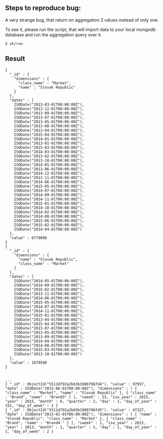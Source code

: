 ## Steps to reproduce bug:


A very strange bug, that return on aggregation 2 values instead of only one.

To see it, please run the script, that will import data to your local mongodb database and run the aggregation query over it.

    $ sh/run



## Result

    {
      "_id" : {
        "dimensions" : {
          "class_name" : "Market",
          "name" : "Slovak Republic"
        }
      },
      "dates" : [
        ISODate("2013-03-01T00:00:00Z"),
        ISODate("2013-12-01T00:00:00Z"),
        ISODate("2013-09-01T00:00:00Z"),
        ISODate("2013-07-01T00:00:00Z"),
        ISODate("2013-05-01T00:00:00Z"),
        ISODate("2013-08-01T00:00:00Z"),
        ISODate("2013-04-01T00:00:00Z"),
        ISODate("2015-04-01T00:00:00Z"),
        ISODate("2014-01-01T00:00:00Z"),
        ISODate("2013-01-01T00:00:00Z"),
        ISODate("2015-03-01T00:00:00Z"),
        ISODate("2014-03-01T00:00:00Z"),
        ISODate("2013-02-01T00:00:00Z"),
        ISODate("2013-10-01T00:00:00Z"),
        ISODate("2014-05-01T00:00:00Z"),
        ISODate("2013-06-01T00:00:00Z"),
        ISODate("2014-12-01T00:00:00Z"),
        ISODate("2013-11-01T00:00:00Z"),
        ISODate("2014-06-01T00:00:00Z"),
        ISODate("2015-05-01T00:00:00Z"),
        ISODate("2014-07-01T00:00:00Z"),
        ISODate("2014-09-01T00:00:00Z"),
        ISODate("2014-11-01T00:00:00Z"),
        ISODate("2015-01-01T00:00:00Z"),
        ISODate("2014-10-01T00:00:00Z"),
        ISODate("2014-02-01T00:00:00Z"),
        ISODate("2014-08-01T00:00:00Z"),
        ISODate("2015-06-01T00:00:00Z"),
        ISODate("2015-02-01T00:00:00Z"),
        ISODate("2014-04-01T00:00:00Z")
      ],
      "value" : 6779898
    }
    {
      "_id" : {
        "dimensions" : {
          "name" : "Slovak Republic",
          "class_name" : "Market"
        }
      },
      "dates" : [
        ISODate("2014-05-01T00:00:00Z"),
        ISODate("2014-09-01T00:00:00Z"),
        ISODate("2015-02-01T00:00:00Z"),
        ISODate("2013-11-01T00:00:00Z"),
        ISODate("2014-06-01T00:00:00Z"),
        ISODate("2015-05-01T00:00:00Z"),
        ISODate("2014-07-01T00:00:00Z"),
        ISODate("2014-11-01T00:00:00Z"),
        ISODate("2015-01-01T00:00:00Z"),
        ISODate("2013-04-01T00:00:00Z"),
        ISODate("2015-04-01T00:00:00Z"),
        ISODate("2013-07-01T00:00:00Z"),
        ISODate("2013-05-01T00:00:00Z"),
        ISODate("2013-09-01T00:00:00Z"),
        ISODate("2014-04-01T00:00:00Z"),
        ISODate("2014-08-01T00:00:00Z"),
        ISODate("2015-03-01T00:00:00Z"),
        ISODate("2013-10-01T00:00:00Z")
      ],
      "value" : 1070590
    }


    ...
    { "_id" : ObjectId("5511d792a2b63b1980796fd4"), "value" : 97957, "date" : ISODate("2015-06-01T00:00:00Z"), "dimensions" : [ { "class_name" : "Market", "name" : "Slovak Republic" }, { "class_name" : "Brand", "name" : "Brand3" } ], "cweek" : 23, "iso_year" : 2015, "year" : 2015, "month" : 6, "quarter" : 2, "day" : 1, "day_of_year" : 152, "day_of_week" : 1 }
    { "_id" : ObjectId("5511d792a2b63b1980796fd5"), "value" : 47327, "date" : ISODate("2013-01-01T00:00:00Z"), "dimensions" : [ { "name" : "Slovak Republic", "class_name" : "Market" }, { "class_name" : "Brand", "name" : "Brand4 " } ], "cweek" : 1, "iso_year" : 2013, "year" : 2013, "month" : 1, "quarter" : 1, "day" : 1, "day_of_year" : 1, "day_of_week" : 2 }